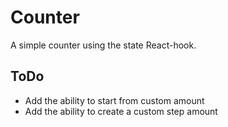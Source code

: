 # Counter
A simple counter using the state React-hook.

## ToDo

- Add the ability to start from custom amount
- Add the ability to create a custom step amount